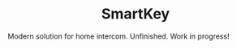 <h1 align="center" id="title">SmartKey</h1>

<p id="description">Modern solution for home intercom. Unfinished. Work in progress!</p>
